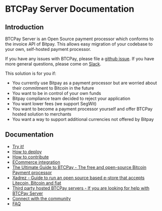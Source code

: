# BTCPay Server Documentation

## Introduction

BTCPay Server is an Open Source payment processor which conforms to the invoice API of Bitpay.
This allows easy migration of your codebase to your own, self-hosted payment processor.

If you have any issues with BTCPay, please file a [github issue](https://github.com/btcpayserver/btcpayserver-doc/issues).
If you have more general questions, please come on [Slack](http://52.191.212.129:3000/).

This solution is for you if:

* You currently use Bitpay as a payment processor but are worried about their commitment to Bitcoin in the future
* You want to be in control of your own funds
* Bitpay compliance team decided to reject your application
* You want lower fees (we support SegWit)
* You want to become a payment processor yourself and offer BTCPay hosted solution to merchants
* You want a way to support additional currencies not offered by Bitpay

## Documentation

* [Try it!](Getting-Started.md)
* [How to deploy](Deployment.md)
* [How to contribute](Local-Development.md)
* [ECommerce integration](Integration.md)
* [The Ultimate Guide to BTCPay - The free and open-source Bitcoin Payment processor](https://www.reddit.com/comments/8f1eqf)
* [Xadrez - Guide to run an open source based e-store that accepts Litecoin, Bitcoin and fiat](Xadrez.md)
* [Third party hosted BTCPay servers - If you are looking for help with BTCPay Server](Managed.md)
* [Connect with the community](Community.md)
* [FAQ](FAQ.md)

